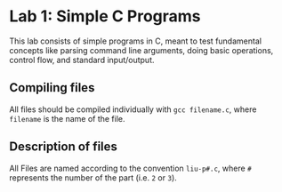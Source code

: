 # Lab 1: Simple C Programs
This lab consists of simple programs in C, meant to test fundamental concepts like parsing command line arguments, doing basic operations, control flow, and standard input/output.

## Compiling files
All files should be compiled individually with `gcc filename.c`, where `filename` is the name of the file.

## Description of files
All Files are named according to the convention `liu-p#.c`, where `#` represents the number of the part (i.e. `2` or `3`).
